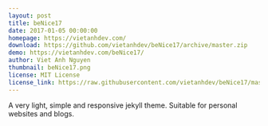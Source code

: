 ```yaml
---
layout: post
title: beNice17
date: 2017-01-05 00:00:00
homepage: https://vietanhdev.com/
download: https://github.com/vietanhdev/beNice17/archive/master.zip
demo: https://vietanhdev.com/beNice17/
author: Viet Anh Nguyen
thumbnail: beNice17.png
license: MIT License
license_link: https://raw.githubusercontent.com/vietanhdev/beNice17/master/LICENSE
---
```


A very light, simple and responsive jekyll theme. Suitable for personal
websites and blogs.
